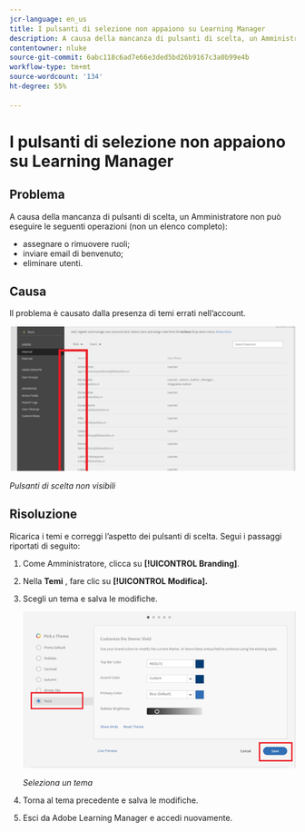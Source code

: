 ```yaml
---
jcr-language: en_us
title: I pulsanti di selezione non appaiono su Learning Manager
description: A causa della mancanza di pulsanti di scelta, un Amministratore non può assegnare o rimuovere ruoli, inviare un messaggio di benvenuto o eliminare un utente.
contentowner: nluke
source-git-commit: 6abc118c6ad7e66e3ded5bd26b9167c3a0b99e4b
workflow-type: tm+mt
source-wordcount: '134'
ht-degree: 55%

---
```




# I pulsanti di selezione non appaiono su Learning Manager

## Problema

A causa della mancanza di pulsanti di scelta, un Amministratore non può eseguire le seguenti operazioni (non un elenco completo):

* assegnare o rimuovere ruoli;
* inviare email di benvenuto;
* eliminare utenti.

## Causa

Il problema è causato dalla presenza di temi errati nell’account.

![](assets/radio-buttons.png)

*Pulsanti di scelta non visibili*

## Risoluzione

Ricarica i temi e correggi l’aspetto dei pulsanti di scelta. Segui i passaggi riportati di seguito:

1. Come Amministratore, clicca su **[!UICONTROL Branding]**.
1. Nella **Temi** , fare clic su **[!UICONTROL Modifica].**
1. Scegli un tema e salva le modifiche.

   ![](assets/set-themes.png)

   *Seleziona un tema*

1. Torna al tema precedente e salva le modifiche.
1. Esci da Adobe Learning Manager e accedi nuovamente.
